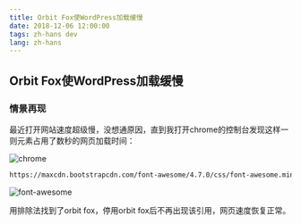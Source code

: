 ```yaml
---
title: Orbit Fox使WordPress加载缓慢
date: 2018-12-06 12:00:00
tags: zh-hans dev
lang: zh-hans
---
```


## Orbit Fox使WordPress加载缓慢

### 情景再现

最近打开网站速度超级慢，没想通原因，直到我打开chrome的控制台发现这样一则元素占用了数秒的网页加载时间：

![chrome](https://img.brightgames.top/20181206203131.png)

```html
https://maxcdn.bootstrapcdn.com/font-awesome/4.7.0/css/font-awesome.min.css?ver=2.7.0
```

![font-awesome](https://img.brightgames.top/20181206202513.png)

用排除法找到了orbit fox，停用orbit fox后不再出现该引用，网页速度恢复正常。